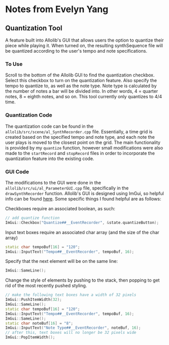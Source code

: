 # Notes from Evelyn Yang


## Quantization Tool
A feature built into Allolib's GUI that allows users the option to quantize their piece while playing it. When turned on, the resulting synthSequence file will be quantized according to the user's tempo and note specifications.  

### To Use
Scroll to the bottom of the Allolib GUI to find the quantization checkbox. Select this checkbox to turn on the quantization feature. Also specify the tempo to quantize to, as well as the note type. Note type is calculated by the number of notes a bar will be divided into. In other words, 4 = quarter notes, 8 = eighth notes, and so on. This tool currently only quantizes to 4/4 time.  

### Quantization Code
The quantization code can be found in the `allolib/src/scene/al_SynthRecorder.cpp` file. Essentially, a time grid is created based on the specified tempo and note type, and each note the user plays is moved to the closest point on the grid. The main functionality is provided by my `quantize` function, however small modifications were also made to the `startRecord` and `stopRecord` files in order to incorporate the quantization feature into the existing code.  

### GUI Code
The modifications to the GUI were done in the `allolib/src/ui/al_ParameterGUI.cpp` file, specifically in the `drawSynthRecorder` function. Allolib's GUI is designed using ImGui, so helpful info can be found [here](https://github.com/ocornut/imgui). Some specific things I found helpful are as follows:  

Checkboxes require an associated boolean, as such:  
``` cpp
// add quantize function
ImGui::Checkbox("Quantize##__EventRecorder", &state.quantizeButton);
```

Input text boxes require an associated char array (and the size of the char array)  
``` cpp
static char tempoBuf[16] = "120";
ImGui::InputText("Tempo##__EventRecorder", tempoBuf, 16);
```

Specify that the next element will be on the same line:  
``` cpp
ImGui::SameLine();
```

Change the style of elements by pushing to the stack, then popping to get rid of the most recently pushed styling.  
``` cpp
// make the following text boxes have a width of 32 pixels
ImGui::PushItemWidth(32);
ImGui::SameLine();
static char tempoBuf[16] = "120";
ImGui::InputText("Tempo##__EventRecorder", tempoBuf, 16);
ImGui::SameLine();
static char noteBuf[16] = "8";
ImGui::InputText("Note Type##__EventRecorder", noteBuf, 16);
// after this, text boxes will no longer be 32 pixels wide
ImGui::PopItemWidth();
```
